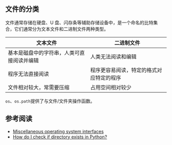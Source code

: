 ## 文件的分类

文件通常存储在硬盘、U 盘、闪存条等辅助存储设备中，是一个命名的比特集合，它们通常分为文本文件和二进制文件两种类型。

|文本文件|二进制文件|
|-|-|
|基本是磁盘中的字符串，人类可直接阅读并编辑|人类无法阅读和编辑|
|程序无法直接阅读|程序更容易阅读，特定的格式对应特定的程序|
|文件相对较大，常需要压缩|占用空间相对较少|

`os`、`os.path`提供了与文件/文件夹操作函数。

## 参考阅读

- [Miscellaneous operating system interfaces](https://docs.python.org/2.7/library/os.html)
- [How do I check if directory exists in Python?](https://stackoverflow.com/questions/8933237/how-do-i-check-if-directory-exists-in-python)
